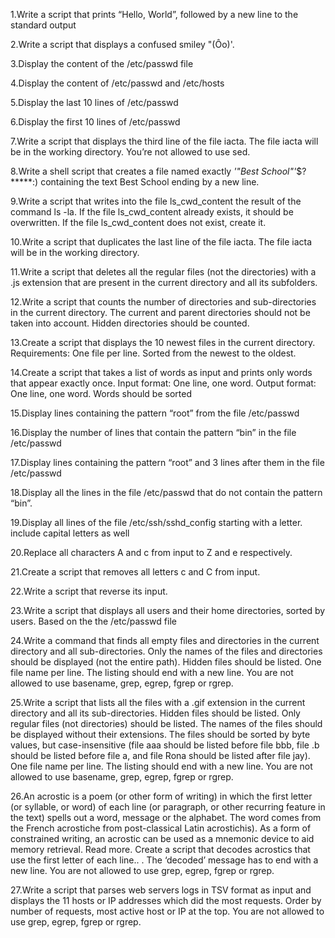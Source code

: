 1.Write a script that prints “Hello, World”, followed by a new line to the standard output

2.Write a script that displays a confused smiley "(Ôo)'.

3.Display the content of the /etc/passwd file

4.Display the content of /etc/passwd and /etc/hosts

5.Display the last 10 lines of /etc/passwd

6.Display the first 10 lines of /etc/passwd

7.Write a script that displays the third line of the file iacta. The file iacta will be in the working directory. You’re not allowed to use sed.

8.Write a shell script that creates a file named exactly *'"Best School"'*$?*****:) containing the text Best School ending by a new line.

9.Write a script that writes into the file ls_cwd_content the result of the command ls -la. If the file ls_cwd_content already exists, it should be overwritten. If the file ls_cwd_content does not exist, create it.

10.Write a script that duplicates the last line of the file iacta. The file iacta will be in the working directory.

11.Write a script that deletes all the regular files (not the directories) with a .js extension that are present in the current directory and all its subfolders.

12.Write a script that counts the number of directories and sub-directories in the current directory. The current and parent directories should not be taken into account. Hidden directories should be counted.

13.Create a script that displays the 10 newest files in the current directory. Requirements: One file per line. Sorted from the newest to the oldest.

14.Create a script that takes a list of words as input and prints only words that appear exactly once. Input format: One line, one word. Output format: One line, one word. Words should be sorted

15.Display lines containing the pattern “root” from the file /etc/passwd

16.Display the number of lines that contain the pattern “bin” in the file /etc/passwd

17.Display lines containing the pattern “root” and 3 lines after them in the file /etc/passwd

18.Display all the lines in the file /etc/passwd that do not contain the pattern “bin”.

19.Display all lines of the file /etc/ssh/sshd_config starting with a letter. include capital letters as well

20.Replace all characters A and c from input to Z and e respectively.

21.Create a script that removes all letters c and C from input.

22.Write a script that reverse its input.

23.Write a script that displays all users and their home directories, sorted by users. Based on the the /etc/passwd file

24.Write a command that finds all empty files and directories in the current directory and all sub-directories. Only the names of the files and directories should be displayed (not the entire path). Hidden files should be listed. One file name per line. The listing should end with a new line. You are not allowed to use basename, grep, egrep, fgrep or rgrep.

25.Write a script that lists all the files with a .gif extension in the current directory and all its sub-directories. Hidden files should be listed. Only regular files (not directories) should be listed. The names of the files should be displayed without their extensions. The files should be sorted by byte values, but case-insensitive (file aaa should be listed before file bbb, file .b should be listed before file a, and file Rona should be listed after file jay). One file name per line. The listing should end with a new line. You are not allowed to use basename, grep, egrep, fgrep or rgrep.

26.An acrostic is a poem (or other form of writing) in which the first letter (or syllable, or word) of each line (or paragraph, or other recurring feature in the text) spells out a word, message or the alphabet. The word comes from the French acrostiche from post-classical Latin acrostichis). As a form of constrained writing, an acrostic can be used as a mnemonic device to aid memory retrieval. Read more. Create a script that decodes acrostics that use the first letter of each line.. . The ‘decoded’ message has to end with a new line. You are not allowed to use grep, egrep, fgrep or rgrep.

27.Write a script that parses web servers logs in TSV format as input and displays the 11 hosts or IP addresses which did the most requests. Order by number of requests, most active host or IP at the top. You are not allowed to use grep, egrep, fgrep or rgrep.
